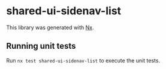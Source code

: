 # shared-ui-sidenav-list

This library was generated with [Nx](https://nx.dev).

## Running unit tests

Run `nx test shared-ui-sidenav-list` to execute the unit tests.
